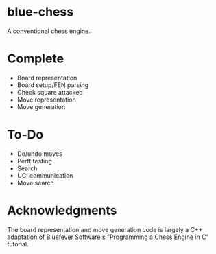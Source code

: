 # blue-chess
A conventional chess engine.

# Complete
- Board representation
- Board setup/FEN parsing
- Check square attacked
- Move representation
- Move generation

# To-Do
- Do/undo moves
- Perft testing
- Search
- UCI communication
- Move search

# Acknowledgments
The board representation and move generation code is largely a C++ adaptation of [Bluefever Software's](https://www.youtube.com/channel/UCFkfibjxPzrP0e2WIa8aJCg) "Programming a Chess Engine in C" tutorial.
